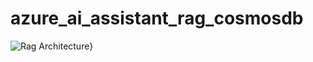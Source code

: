 # azure_ai_assistant_rag_cosmosdb

![Rag Architecture}](https://github.com/user-attachments/assets/8d9f915a-4d6f-4958-9788-14214eac9118)
